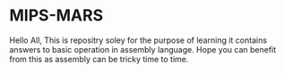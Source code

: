 # MIPS-MARS
Hello All,
This is repositry soley for the purpose of learning it contains answers to basic operation in assembly language.
Hope you can benefit from this as assembly can be tricky time to time.
